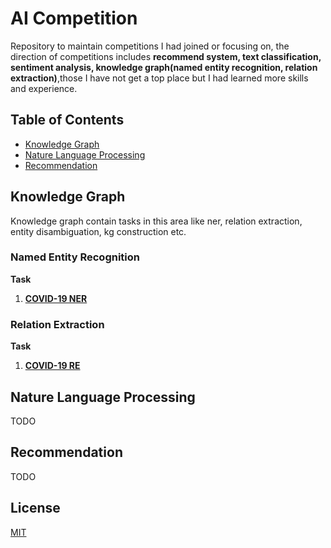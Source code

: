 # AI Competition

Repository to maintain competitions I had joined or focusing on, the direction of competitions includes **recommend system, text classification, sentiment analysis, knowledge graph(named entity recognition, relation extraction)**,those I have not get a top place but I had learned more skills and experience.


## Table of Contents

- [Knowledge Graph](#knowledge-graph)
- [Nature Language Processing](#nature-language-processing)
- [Recommendation](#recommendation)

## Knowledge Graph

Knowledge graph  contain tasks in this area like ner, relation extraction, entity disambiguation, kg construction etc.

### Named Entity Recognition

**Task**

1. [**COVID-19 NER**](https://github.com/syw2014/AI-Competition/tree/master/knowledge-graph/NER/COVID-19-Task1)

### Relation Extraction

**Task**

1. [**COVID-19 RE**](https://github.com/syw2014/AI-Competition/tree/master/knowledge-graph/RE/COVID-19-Task2)

   

## Nature Language Processing

TODO

## Recommendation

TODO


## License

[MIT](LICENSE) 